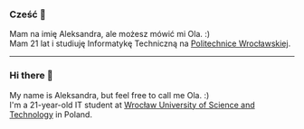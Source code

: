 ### Cześć 👋
Mam na imię Aleksandra, ale możesz mówić mi Ola. :)  <br>
Mam 21 lat i studiuję Informatykę Techniczną na [Politechnice Wrocławskiej](https://pwr.edu.pl/). <br>

----------------------------------------------------------------------------------------------------------------

### Hi there 👋
My name is Aleksandra, but feel free to call me Ola. :)  <br>
I'm a 21-year-old IT student at [Wrocław University of Science and Technology](https://pwr.edu.pl/en/) in Poland. <br>

<!--
**ATlalka/ATlalka** is a ✨ _special_ ✨ repository because its `README.md` (this file) appears on your GitHub profile.

Here are some ideas to get you started:

- 🔭 I’m currently working on ...
- 🌱 I’m currently learning ...
- 👯 I’m looking to collaborate on ...
- 🤔 I’m looking for help with ...
- 💬 Ask me about ...
- 📫 How to reach me: ...
- 😄 Pronouns: ...
- ⚡ Fun fact: ...
-->
